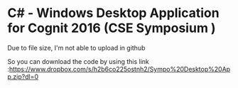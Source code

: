 # C# - Windows Desktop Application for Cognit 2016 (CSE Symposium )

Due to file size, I'm not able to upload in github

So you can download the code by using this link :https://www.dropbox.com/s/h2b6co225ostnh2/Sympo%20Desktop%20App.zip?dl=0
